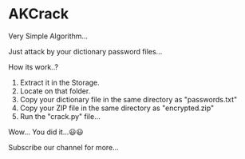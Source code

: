 # AKCrack

Very Simple Algorithm...

Just attack by your dictionary password files...

How its work..?

1. Extract it in the Storage.
2. Locate on that folder.
3. Copy your dictionary file in the same directory as "passwords.txt"
4. Copy your ZIP file in the same directory as "encrypted.zip"
5. Run the "crack.py" file...

Wow... You did it...😃😃

Subscribe our channel for more...

